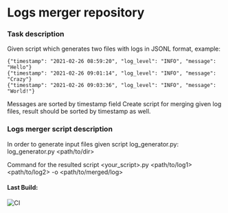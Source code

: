 # Logs merger repository #
### Task description ###
Given script which generates two files with logs in JSONL format, example:
```
{"timestamp": "2021-02-26 08:59:20", "log_level": "INFO", "message": "Hello"}
{"timestamp": "2021-02-26 09:01:14", "log_level": "INFO", "message": "Crazy"}
{"timestamp": "2021-02-26 09:03:36", "log_level": "INFO", "message": "World!"}
```
Messages are sorted by timestamp field
Create script for merging given log files, result should be sorted by timestamp as well.
### Logs merger script description ###
In order to generate input files given script log_generator.py:
log_generator.py <path/to/dir>

Command for the resulted script
<your_script>.py <path/to/log1> <path/to/log2> -o <path/to/merged/log>

#### Last Build: ####
![CI](https://github.com/tuimazy2008/MergeLogs/actions/workflows/build-pipeline/badge.svg)

